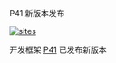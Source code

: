 ﻿P41 新版本发布

[![sites](http://182.61.61.133/link/resources/OSQ.png)](http://www.OS-Q.com)

开发框架 [P41](https://github.com/OS-Q/P41) 已发布新版本



